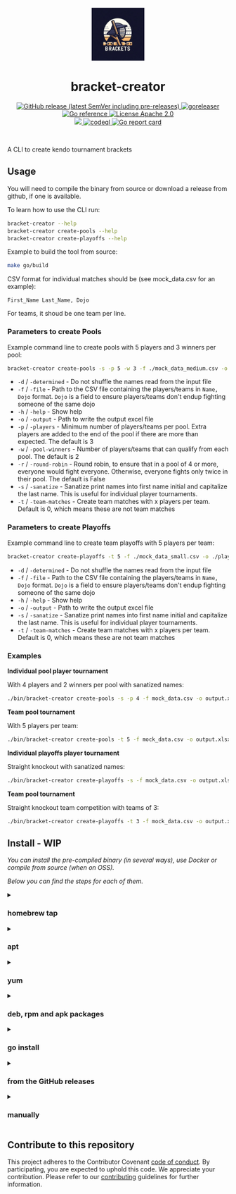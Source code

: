 <!-- BEGIN __DO_NOT_INCLUDE__ -->
<p align="center"><img src="https://raw.githubusercontent.com/gitrgoliveira/bracket-creator/80134d29c2dbfdf0c3718ffa029d21e1189a064e/logo/bracket-creator.v2.jpeg" alt="Logo" height="120" /></p>
<!-- END __DO_NOT_INCLUDE__ -->
<h1 align="center"> bracket-creator</h1>

<p align="center">
  <a href="https://github.com/gitrgoliveira/bracket-creator/releases" rel="nofollow">
    <img alt="GitHub release (latest SemVer including pre-releases)" src="https://img.shields.io/github/v/release/gitrgoliveira/bracket-creator?include_prereleases">
  </a>

  <a href="https://github.com/gitrgoliveira/bracket-creator/actions/workflows/release.yaml" rel="nofollow">
    <img src="https://github.com/gitrgoliveira/bracket-creator/actions/workflows/release.yaml/badge.svg" alt="goreleaser" style="max-width:100%;">
  </a>

  <a href="https://pkg.go.dev/github.com/gitrgoliveira/bracket-creator" rel="nofollow">
    <img src="https://pkg.go.dev/badge/github.com/gitrgoliveira/bracket-creator.svg" alt="Go reference" style="max-width:100%;">
  </a>

  <a href="https://github.com/gojp/goreportcard/blob/master/LICENSE" rel="nofollow">
    <img src="https://img.shields.io/badge/license-Apache 2.0-blue.svg" alt="License Apache 2.0" style="max-width:100%;">
  </a>

  <br/>

  <a href="https://codecov.io/gh/gitrgoliveira/bracket-creator" >
    <img src="https://codecov.io/gh/gitrgoliveira/bracket-creator/branch/main/graph/badge.svg?token=CLP6KW4QLK"/>
  </a>

  <a href="https://github.com/gitrgoliveira/bracket-creator/actions/workflows/codeql.yaml" rel="nofollow">
    <img src="https://github.com/gitrgoliveira/bracket-creator/actions/workflows/codeql.yaml/badge.svg" alt="codeql" style="max-width:100%;">
  </a>

  <a href="https://goreportcard.com/report/github.com/gitrgoliveira/bracket-creator" rel="nofollow">
    <img src="https://goreportcard.com/badge/github.com/gitrgoliveira/bracket-creator" alt="Go report card" style="max-width:100%;">
  </a>
</p>
<br/>

A CLI to create kendo tournament brackets

<!-- BEGIN __DO_NOT_INCLUDE__ -->

## Usage

You will need to compile the binary from source or download a release from github, if one is available.

To learn how to use the CLI run:
```bash
bracket-creator --help
bracket-creator create-pools --help
bracket-creator create-playoffs --help
```

Example to build the tool from source:
```bash
make go/build
```

CSV format for individual matches should be (see mock_data.csv for an example):
```csv
First_Name Last_Name, Dojo
```

For teams, it shoud be one team per line.

### Parameters to create Pools
Example command line to create pools with 5 players and 3 winners per pool:
```bash
bracket-creator create-pools -s -p 5 -w 3 -f ./mock_data_medium.csv -o ./pools-example.xlsx
```

* `-d` / `-determined` - Do not shuffle the names read from the input file
* `-f` / `-file` - Path to the CSV file containing the players/teams in `Name, Dojo` format. `Dojo` is a field to ensure players/teams don't endup fighting someone of the same dojo
* `-h` / `-help` - Show help
* `-o` / `-output` - Path to write the output excel file
* `-p` / `-players` - Minimum number of players/teams per pool. Extra players are added to the end of the pool if there are more than expected. The default is 3
* `-w` / `-pool-winners` - Number of players/teams that can qualify from each pool. The default is 2
* `-r` / `-round-robin` - Round robin, to ensure that in a pool of 4 or more, everyone would fight everyone. Otherwise, everyone fights only twice in their pool. The default is False
* `-s` / `-sanatize` - Sanatize print names into first name initial and capitalize the last name. This is useful for individual player tournaments.
* `-t` / `-team-matches` - Create team matches with x players per team. Default is 0, which means these are not team matches

### Parameters to create Playoffs
Example command line to create team playoffs with 5 players per team:
```bash
bracket-creator create-playoffs -t 5 -f ./mock_data_small.csv -o ./playoffs-example.xlsx
```

* `-d` / `-determined` - Do not shuffle the names read from the input file
* `-f` / `-file` - Path to the CSV file containing the players/teams in `Name, Dojo` format. `Dojo` is a field to ensure players/teams don't endup fighting someone of the same dojo
* `-h` / `-help` - Show help
* `-o` / `-output` - Path to write the output excel file
* `-s` / `-sanatize` - Sanatize print names into first name initial and capitalize the last name. This is useful for individual player tournaments.
* `-t` / `-team-matches` - Create team matches with x players per team. Default is 0, which means these are not team matches

### Examples
**Individual pool player tournament**

With 4 players and 2 winners per pool with sanatized names:
```bash
./bin/bracket-creator create-pools -s -p 4 -f mock_data.csv -o output.xlsx
```

**Team pool tournament**

With 5 players per team:
```bash
./bin/bracket-creator create-pools -t 5 -f mock_data.csv -o output.xlsx 
```
**Individual playoffs player tournament**

Straight knockout with sanatized names:
```bash
./bin/bracket-creator create-playoffs -s -f mock_data.csv -o output.xlsx
```

**Team pool tournament**

Straight knockout team competition with teams of 3:
```bash
./bin/bracket-creator create-playoffs -t 3 -f mock_data.csv -o output.xlsx
```


## Install - WIP

*You can install the pre-compiled binary (in several ways), use Docker or compile from source (when on OSS).*

*Below you can find the steps for each of them.*
<details>
  <summary><h3>homebrew tap</h3></summary>

```bash
brew install gitrgoliveira/tap/bracket-creator
```

</details>

<details>
  <summary><h3>apt</h3></summary>

```bash
echo 'deb [trusted=yes] https://apt.fury.io/gitrgoliveira/ /' | sudo tee /etc/apt/sources.list.d/gitrgoliveira.list
sudo apt update
sudo apt install bracket-creator
```

</details>

<details>
  <summary><h3>yum</h3></summary>

```bash
echo '[gitrgoliveira]
name=Gemfury gitrgoliveira repository
baseurl=https://yum.fury.io/gitrgoliveira/
enabled=1
gpgcheck=0' | sudo tee /etc/yum.repos.d/gitrgoliveira.repo
sudo yum install goreleaser
```

</details>

<details>
  <summary><h3>deb, rpm and apk packages</h3></summary>
Download the .deb, .rpm or .apk packages from the [release page](https://github.com/gitrgoliveira/bracket-creator/releases) and install them with the appropriate tools.
</details>

<details>
  <summary><h3>go install</h3></summary>

```bash
go install github.com/gitrgoliveira/bracket-creator@latest
```

</details>

<details>
  <summary><h3>from the GitHub releases</h3></summary>

Download the pre-compiled binaries from the [release page](https://github.com/gitrgoliveira/bracket-creator/releases) page and copy them to the desired location.

```bash
$ VERSION=v1.0.0
$ OS=Linux
$ ARCH=x86_64
$ TAR_FILE=bracket-creator_${OS}_${ARCH}.tar.gz
$ wget https://github.com/gitrgoliveira/bracket-creator/releases/download/${VERSION}/${TAR_FILE}
$ sudo tar xvf ${TAR_FILE} bracket-creator -C /usr/local/bin
$ rm -f ${TAR_FILE}
```

</details>

<details>
  <summary><h3>manually</h3></summary>

```bash
$ git clone github.com/gitrgoliveira/bracket-creator
$ cd bracket-creator
$ go generate ./...
$ go install
```

</details>

## Contribute to this repository

This project adheres to the Contributor Covenant [code of conduct](https://github.com/gitrgoliveira/bracket-creator/blob/main/.github/CODE_OF_CONDUCT.md). By participating, you are expected to uphold this code. We appreciate your contribution. Please refer to our [contributing](https://github.com/gitrgoliveira/bracket-creator/blob/main/.github/CONTRIBUTING.md) guidelines for further information.

